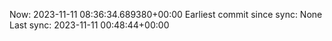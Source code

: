Now: 2023-11-11 08:36:34.689380+00:00 Earliest commit since sync: None Last sync: 2023-11-11 00:48:44+00:00
